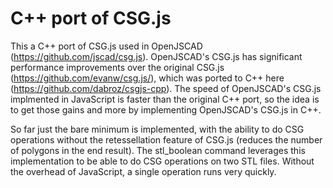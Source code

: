 C++ port of CSG.js
==================
This a C++ port of CSG.js used in OpenJSCAD (https://github.com/jscad/csg.js). OpenJSCAD's CSG.js has significant performance
improvements over the original CSG.js (https://github.com/evanw/csg.js/), which was ported to C++ here (https://github.com/dabroz/csgjs-cpp).
The speed of OpenJSCAD's CSG.js implmented in JavaScript is faster than the original C++ port, so the idea is
to get those gains and more by implementing OpenJSCAD's CSG.js in C++.

So far just the bare minimum is implemented, with the ability to do CSG operations without the retessellation feature of CSG.js (reduces
the number of polygons in the end result). The stl_boolean command leverages this implementation to be able to do CSG operations on
two STL files. Without the overhead of JavaScript, a single operation runs very quickly.
